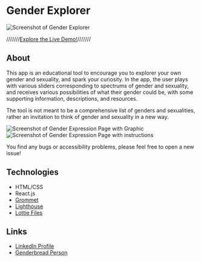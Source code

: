 # Gender Explorer

![Screenshot of Gender Explorer](https://i.ibb.co/2yR7TsM/Screenshot-2020-08-19-at-09-32-21.png)

///////[Explore the Live Demo!](https://gender-explorer.netlify.app/)///////

## About

This app is an educational tool to encourage you to explorer your own gender and sexuality, and spark your curiosity. In the app, the user plays with various sliders corresponding to spectrums of gender and sexuality, and receives various possibilities of what their gender could be, with some supporting information, descriptions, and resources. 

The tool is not meant to be a comprehensive list of genders and sexualities, rather an invitation to think of gender and sexuality in a new way. 

![Screenshot of Gender Expression Page with Graphic](https://i.ibb.co/G76sdDM/Screenshot-2020-08-18-at-18-37-49.png)
![Screenshot of Gender Expression Page with instructions](https://i.ibb.co/T23mXZP/Screenshot-2020-08-18-at-18-38-04.png)

You find any bugs or accessibility problems, please feel free to open a new issue! 

## Technologies

- HTML/CSS
- React.js
- [Grommet](https://v2.grommet.io/)
- [Lighthouse](https://developers.google.com/web/tools/lighthouse/#cli)
- [Lottie Files](https://lottiefiles.com/)

## Links

- [LinkedIn Profile](https://www.linkedin.com/in/holdenmad/)
- [Genderbread Person](https://www.genderbread.org/)
